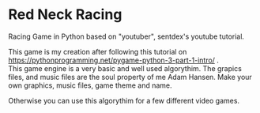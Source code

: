 # Red Neck Racing
Racing Game in Python based on "youtuber", sentdex's youtube tutorial.

This game is my creation after following this tutorial on https://pythonprogramming.net/pygame-python-3-part-1-intro/ .  
This game engine is a very basic and well used algorythim. The grapics files, and music files are the soul property of me Adam Hansen.
Make your own graphics, music files, game theme and name.

Otherwise you can use this algorythim for a few different video games.

